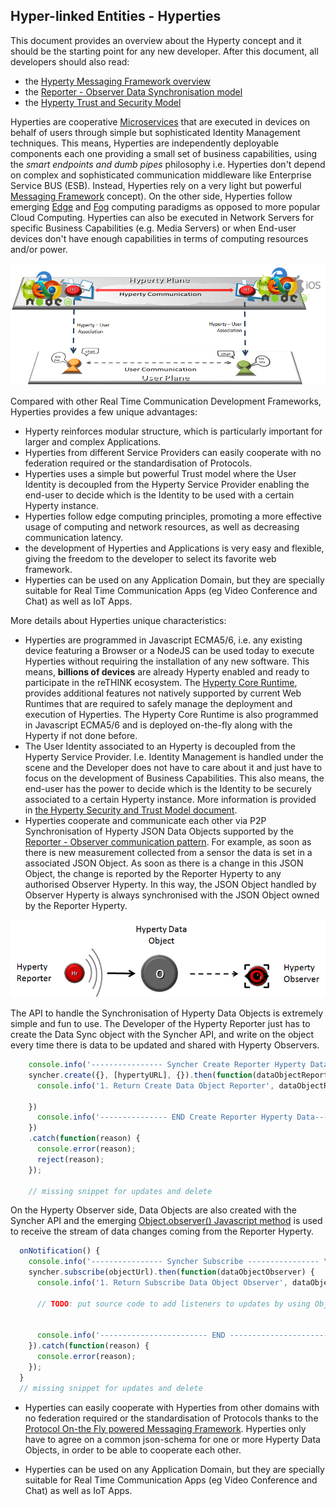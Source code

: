 Hyper-linked Entities - Hyperties
---------------------------------

This document provides an overview about the Hyperty concept and it should be the starting point for any new developer. After this document, all developers should also read:

-	the [Hyperty Messaging Framework overview](hyperty-messaging-framework.md)
-	the [Reporter - Observer Data Synchronisation model](p2p-data-sync.md)
-	the [Hyperty Trust and Security Model](hyperty-trust.md)

Hyperties are cooperative [Microservices](http://martinfowler.com/articles/microservices.html) that are executed in devices on behalf of users through simple but sophisticated Identity Management techniques. This means, Hyperties are independently deployable components each one providing a small set of business capabilities, using the *smart endpoints and dumb pipes* philosophy i.e. Hyperties don't depend on complex and sophisticated communication middleware like Enterprise Service BUS (ESB). Instead, Hyperties rely on a very light but powerful [Messaging Framework](hyperty-messaging-framework.md) concept). On the other side, Hyperties follow emerging [Edge](https://en.wikipedia.org/wiki/Edge_computing) and [Fog](https://en.wikipedia.org/wiki/Fog_computing) computing paradigms as opposed to more popular Cloud Computing. Hyperties can also be executed in Network Servers for specific Business Capabilities (e.g. Media Servers) or when End-user devices don't have enough capabilities in terms of computing resources and/or power.

![Hyperty Concept and Edge Computing](hyperty-concept1.png)

Compared with other Real Time Communication Development Frameworks, Hyperties provides a few unique advantages:

- Hyperty reinforces modular structure, which is particularly important for larger and complex Applications.
- Hyperties from different Service Providers can easily cooperate with no federation required or the standardisation of Protocols.
- Hyperties uses a simple but powerful Trust model where the User Identity is decoupled from the Hyperty Service Provider enabling the end-user to decide which is the Identity to be used with a certain Hyperty instance.
- Hyperties follow edge computing principles, promoting a more effective usage of computing and network resources, as well as decreasing communication latency.
- the development of Hyperties and Applications is very easy and flexible, giving the freedom to the developer to select its favorite web framework.
- Hyperties can be used on any Application Domain, but they are specially suitable for Real Time Communication Apps (eg Video Conference and Chat) as well as IoT Apps.


More details about Hyperties unique characteristics:

-	Hyperties are programmed in Javascript ECMA5/6, i.e. any existing device featuring a Browser or a NodeJS can be used today to execute Hyperties without requiring the installation of any new software. This means, **billions of devices** are already Hyperty enabled and ready to participate in the reTHINK ecosystem. The [Hyperty Core Runtime](https://github.com/reTHINK-project/dev-runtime-core), provides additional features not natively supported by current Web Runtimes that are required to safely manage the deployment and execution of Hyperties. The Hyperty Core Runtime is also programmed in Javascript ECMA5/6 and is deployed on-the-fly along with the Hyperty if not done before.
-	The User Identity associated to an Hyperty is decoupled from the Hyperty Service Provider. I.e. Identity Management is handled under the scene and the Developer does not have to care about it and just have to focus on the development of Business Capabilities. This also means, the end-user has the power to decide which is the Identity to be securely associated to a certain Hyperty instance. More information is provided in [the Hyperty Security and Trust Model document](hyperty-trust.md).
-	Hyperties cooperate and communicate each other via P2P Synchronisation of Hyperty JSON Data Objects supported by the [Reporter - Observer communication pattern](p2p-data-sync.md). For example, as soon as there is new measurement collected from a sensor the data is set in a associated JSON Object. As soon as there is a change in this JSON Object, the change is reported by the Reporter Hyperty to any authorised Observer Hyperty. In this way, the JSON Object handled by Observer Hyperty is always synchronised with the JSON Object owned by the Reporter Hyperty.

![Reporter-Observer Communication Pattern](reporter-observer.png)

The API to handle the Synchronisation of Hyperty Data Objects is extremely simple and fun to use. The Developer of the Hyperty Reporter just has to create the Data Sync object with the Syncher API, and write on the object every time there is data to be updated and shared with Hyperty Observers.

```javascript
    console.info('---------------- Syncher Create Reporter Hyperty Data ---------------------- \n');
    syncher.create({}, [hypertyURL], {}).then(function(dataObjectReporter) {
      console.info('1. Return Create Data Object Reporter', dataObjectReporter);

    })
      console.info('--------------- END Create Reporter Hyperty Data------------------ \n');
    })
    .catch(function(reason) {
      console.error(reason);
      reject(reason);
    });

    // missing snippet for updates and delete
```

On the Hyperty Observer side, Data Objects are also created with the Syncher API and the emerging [Object.observer() Javascript method](https://developer.mozilla.org/en-US/docs/Web/JavaScript/Reference/Global_Objects/Object/observe) is used to receive the stream of data changes coming from the Reporter Hyperty.

```javascript
  onNotification() {
    console.info('---------------- Syncher Subscribe ---------------- \n');
    syncher.subscribe(objectUrl).then(function(dataObjectObserver) {
      console.info('1. Return Subscribe Data Object Observer', dataObjectObserver);

      // TODO: put source code to add listeners to updates by using Object.observer()


      console.info('------------------------ END ---------------------- \n');
    }).catch(function(reason) {
      console.error(reason);
    });
  }
  // missing snippet for updates and delete
```

-	Hyperties can easily cooperate with Hyperties from other domains with no federation required or the standardisation of Protocols thanks to the [Protocol On-the Fly powered Messaging Framework](hyperty-messaging-framework.md). Hyperties only have to agree on a common json-schema for one or more Hyperty Data Objects, in order to be able to cooperate each other.

-	Hyperties can be used on any Application Domain, but they are specially suitable for Real Time Communication Apps (eg Video Conference and Chat) as well as IoT Apps.
